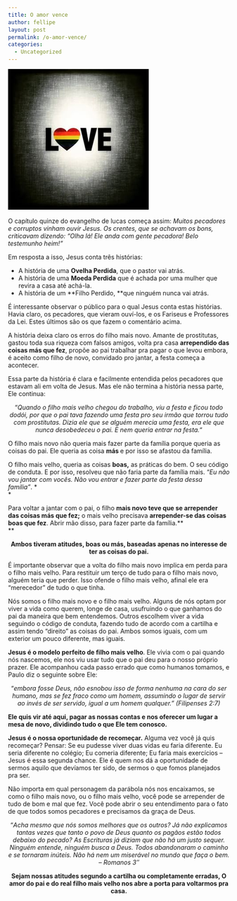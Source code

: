 ```yaml
---
title: O amor vence
author: fellipe
layout: post
permalink: /o-amor-vence/
categories:
  - Uncategorized
---
```

[<img alt="11137614_973717679306037_115024636_n" src="/img/posts/2015/06/11137614_973717679306037_115024636_n.jpg" width="320" height="320" />][1]

O capítulo quinze do evangelho de lucas começa assim: *Muitos pecadores e corruptos vinham ouvir Jesus. Os crentes, que se achavam os bons, criticavam dizendo: “Olha lá! Ele anda com gente pecadora! Belo testemunho heim!”*

Em resposta a isso, Jesus conta três histórias:  
- A história de uma **Ovelha Perdida**, que o pastor vai atrás.  
- A história de uma **Moeda Perdida** que é achada por uma mulher que revira a casa até achá-la.  
- A história de um **Filho Perdido, **que ninguém nunca vai atrás.

É interessante observar o público para o qual Jesus conta estas histórias. Havia claro, os pecadores, que vieram ouví-los, e os Fariseus e Professores da Lei. Estes últimos são os que fazem o comentário acima.

A história deixa claro os erros do filho mais novo. Amante de prostitutas, gastou toda sua riqueza com falsos amigos, volta pra casa **arrependido das coisas más que fez**, propõe ao pai trabalhar pra pagar o que levou embora, é aceito como filho de novo, convidado pro jantar, a festa começa a acontecer.

Essa parte da história é clara e facilmente entendida pelos pecadores que estavam ali em volta de Jesus. Mas ele não termina a história nessa parte, Ele continua:

<p style="text-align: center;">
  &#8220;<em>Quando o filho mais velho chegou do trabalho, viu a festa e ficou todo dodói, por que o pai tava fazendo uma festa pro seu irmão que torrou tudo com prostitutas. Dizia ele que se alguém merecia uma festa, era ele que nunca desobedeceu o pai. E nem queria entrar na festa.</em>&#8220;
</p>

<p style="text-align: left;">
  O filho mais novo não queria mais fazer parte da família porque queria as coisas do pai. Ele queria as coisa <strong>más </strong>e por isso se afastou da família.
</p>

O filho mais velho, queria as coisas **boas,** as práticas do bem. O seu código de conduta. E por isso, resolveu que não faria parte da família mais. &#8220;*Eu não vou jantar com vocês. Não vou entrar e fazer parte da festa dessa familia&#8221;*. *  
*

Para voltar a jantar com o pai, o filho **mais novo teve que se arrepender das coisas más que fez;** o mais velho precisava **arrepender-se das coisas boas que fez**. Abrir mão disso, para fazer parte da família.**  
**

<p style="text-align: center;">
  <strong>Ambos tiveram atitudes, boas ou más, baseadas apenas no interesse de ter as coisas do pai.</strong>
</p>

É importante observar que a volta do filho mais novo implica em perda para o filho mais velho. Para restituir um terço de tudo para o filho mais novo, alguém teria que perder. Isso ofende o filho mais velho, afinal ele era &#8220;merecedor&#8221; de tudo o que tinha.

Nós somos o filho mais novo e o filho mais velho. Alguns de nós optam por viver a vida como querem, longe de casa, usufruindo o que ganhamos do pai da maneira que bem entendemos. Outros escolhem viver a vida seguindo o código de conduta, fazendo tudo de acordo com a cartilha e assim tendo &#8220;direito&#8221; as coisas do pai. Ambos somos iguais, com um exterior um pouco diferente, mas iguais.

**Jesus é o modelo perfeito de filho mais velho**. Ele vivia com o pai quando nós nascemos, ele nos viu usar tudo que o pai deu para o nosso próprio prazer. Ele acompanhou cada passo errado que como humanos tomamos, e Paulo diz o seguinte sobre Ele:

<p style="text-align: center;">
  &#8220;<em>embora fosse Deus, não esnobou isso de forma nenhuma na cara do ser humano, mas se fez fraco como um homem, assumindo o lugar de servir ao invés de ser servido, igual a um homem qualquer.&#8221; (Filipenses 2:7)</em>
</p>

**Ele quis vir até aqui, pagar as nossas contas e nos oferecer um lugar a mesa de novo, dividindo tudo o que Ele tem conosco.**

**Jesus é o nossa oportunidade de recomeçar.** Alguma vez você já quis recomeçar? Pensar: Se eu pudesse viver duas vidas eu faria diferente. Eu seria diferente no colégio; Eu comeria diferente; Eu faria mais exercícios &#8211; Jesus é essa segunda chance. Ele é quem nos dá a oportunidade de sermos aquilo que devíamos ter sido, de sermos o que fomos planejados pra ser.

Não importa em qual personagem da parábola nós nos encaixamos, se como o filho mais novo, ou o filho mais velho, você pode se arrepender de tudo de bom e mal que fez. Você pode abrir o seu entendimento para o fato de que todos somos pecadores e precisamos da graça de Deus.

<p style="text-align: center;">
  &#8220;<em>Acha mesmo que nós somos melhores que os outros? Já não explicamos tantas vezes que tanto o povo de Deus quanto os pagãos estão todos debaixo do pecado? As Escrituras já diziam que não há um justo sequer. Ninguém entende, ninguém busca a Deus. Todos abandonaram o caminho e se tornaram inúteis. Não há nem um miserável no mundo que faça o bem. &#8211; Romanos 3&#8243;</em>
</p>

<p style="text-align: center;">
  <strong>Sejam nossas atitudes segundo a cartilha ou completamente erradas, O amor do pai e do real filho mais velho nos abre a porta para voltarmos pra casa.</strong>
</p>

 [1]: /img/posts/2015/06/11137614_973717679306037_115024636_n.jpg